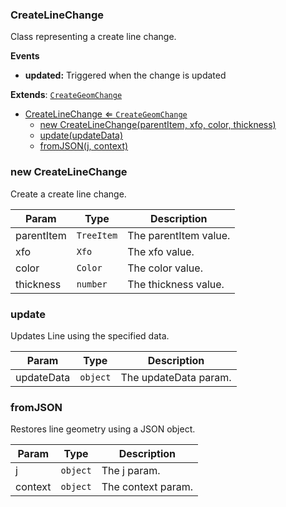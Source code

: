 <a name="CreateLineChange"></a>

### CreateLineChange 
Class representing a create line change.

**Events**
* **updated:** Triggered when the change is updated


**Extends**: <code>[CreateGeomChange](api/Tools/CreateTools/Change/CreateGeomChange.md)</code>  

* [CreateLineChange ⇐ <code>CreateGeomChange</code>](#CreateLineChange)
    * [new CreateLineChange(parentItem, xfo, color, thickness)](#new-CreateLineChange)
    * [update(updateData)](#update)
    * [fromJSON(j, context)](#fromJSON)

<a name="new_CreateLineChange_new"></a>

### new CreateLineChange
Create a create line change.


| Param | Type | Description |
| --- | --- | --- |
| parentItem | <code>TreeItem</code> | The parentItem value. |
| xfo | <code>Xfo</code> | The xfo value. |
| color | <code>Color</code> | The color value. |
| thickness | <code>number</code> | The thickness value. |

<a name="CreateLineChange+update"></a>

### update
Updates Line using the specified data.



| Param | Type | Description |
| --- | --- | --- |
| updateData | <code>object</code> | The updateData param. |

<a name="CreateLineChange+fromJSON"></a>

### fromJSON
Restores line geometry using a JSON object.



| Param | Type | Description |
| --- | --- | --- |
| j | <code>object</code> | The j param. |
| context | <code>object</code> | The context param. |


